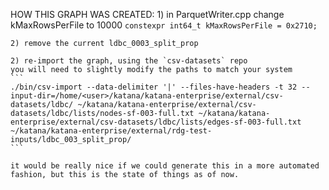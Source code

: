 HOW THIS GRAPH WAS CREATED:
    1) in ParquetWriter.cpp change kMaxRowsPerFile to 10000
    ```
    constexpr int64_t kMaxRowsPerFile = 0x2710;
    ```

    2) remove the current ldbc_0003_split_prop

    2) re-import the graph, using the `csv-datasets` repo
    you will need to slightly modify the paths to match your system
    ```
    ./bin/csv-import --data-delimiter '|' --files-have-headers -t 32 --input-dir=/home/<user>/katana/katana-enterprise/external/csv-datasets/ldbc/ ~/katana/katana-enterprise/external/csv-datasets/ldbc/lists/nodes-sf-003-full.txt ~/katana/katana-enterprise/external/csv-datasets/ldbc/lists/edges-sf-003-full.txt ~/katana/katana-enterprise/external/rdg-test-inputs/ldbc_003_split_prop/
    ```

    it would be really nice if we could generate this in a more automated
    fashion, but this is the state of things as of now.

